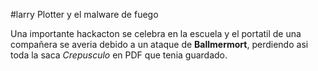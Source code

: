 #larry Plotter y el malware de fuego

Una importante hackacton se celebra en la escuela y el portatil de una compañera se averia debido
a un ataque de **Ballmermort**, perdiendo asi toda la saca *Crepusculo* en PDF que tenia guardado.

